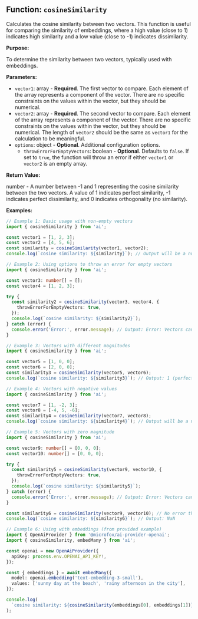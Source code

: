 ## Function: `cosineSimilarity`

Calculates the cosine similarity between two vectors. This function is useful for comparing the similarity of embeddings, where a high value (close to 1) indicates high similarity and a low value (close to -1) indicates dissimilarity.

**Purpose:**

To determine the similarity between two vectors, typically used with embeddings.

**Parameters:**

- `vector1`: array<number> - **Required**. The first vector to compare. Each element of the array represents a component of the vector. There are no specific constraints on the values within the vector, but they should be numerical.
- `vector2`: array<number> - **Required**. The second vector to compare. Each element of the array represents a component of the vector. There are no specific constraints on the values within the vector, but they should be numerical. The length of `vector2` should be the same as `vector1` for the calculation to be meaningful.
- `options`: object - **Optional**. Additional configuration options.
  - `throwErrorForEmptyVectors`: boolean - **Optional**. Defaults to `false`. If set to `true`, the function will throw an error if either `vector1` or `vector2` is an empty array.

**Return Value:**

number - A number between -1 and 1 representing the cosine similarity between the two vectors. A value of 1 indicates perfect similarity, -1 indicates perfect dissimilarity, and 0 indicates orthogonality (no similarity).

**Examples:**

```typescript
// Example 1: Basic usage with non-empty vectors
import { cosineSimilarity } from 'ai';

const vector1 = [1, 2, 3];
const vector2 = [4, 5, 6];
const similarity = cosineSimilarity(vector1, vector2);
console.log(`cosine similarity: ${similarity}`); // Output will be a number between -1 and 1

// Example 2: Using options to throw an error for empty vectors
import { cosineSimilarity } from 'ai';

const vector3: number[] = [];
const vector4 = [1, 2, 3];

try {
  const similarity2 = cosineSimilarity(vector3, vector4, {
    throwErrorForEmptyVectors: true,
  });
  console.log(`cosine similarity: ${similarity2}`);
} catch (error) {
  console.error('Error:', error.message); // Output: Error: Vectors cannot be empty
}

// Example 3: Vectors with different magnitudes
import { cosineSimilarity } from 'ai';

const vector5 = [1, 0, 0];
const vector6 = [2, 0, 0];
const similarity3 = cosineSimilarity(vector5, vector6);
console.log(`cosine similarity: ${similarity3}`); // Output: 1 (perfect similarity despite different magnitudes)

// Example 4: Vectors with negative values
import { cosineSimilarity } from 'ai';

const vector7 = [1, -2, 3];
const vector8 = [-4, 5, -6];
const similarity4 = cosineSimilarity(vector7, vector8);
console.log(`cosine similarity: ${similarity4}`); // Output will be a number between -1 and 1

// Example 5: Vectors with zero magnitude
import { cosineSimilarity } from 'ai';

const vector9: number[] = [0, 0, 0];
const vector10: number[] = [0, 0, 0];

try {
  const similarity5 = cosineSimilarity(vector9, vector10, {
    throwErrorForEmptyVectors: true,
  });
  console.log(`cosine similarity: ${similarity5}`);
} catch (error) {
  console.error('Error:', error.message); // Output: Error: Vectors cannot be empty
}

const similarity6 = cosineSimilarity(vector9, vector10); // No error thrown, but the result is NaN
console.log(`cosine similarity: ${similarity6}`); // Output: NaN

// Example 6: Using with embeddings (from provided example)
import { OpenAiProvider } from '@microfox/ai-provider-openai';
import { cosineSimilarity, embedMany } from 'ai';

const openai = new OpenAiProvider({
  apiKey: process.env.OPENAI_API_KEY!,
});

const { embeddings } = await embedMany({
  model: openai.embedding('text-embedding-3-small'),
  values: ['sunny day at the beach', 'rainy afternoon in the city'],
});

console.log(
  `cosine similarity: ${cosineSimilarity(embeddings[0], embeddings[1])}`,
);
```
